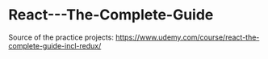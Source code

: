 # React---The-Complete-Guide
Source of the practice projects: https://www.udemy.com/course/react-the-complete-guide-incl-redux/
